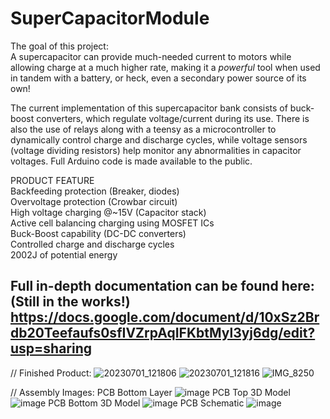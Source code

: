# SuperCapacitorModule

The goal of this project:<br>
A supercapacitor can provide much-needed current to motors while allowing charge at a much higher rate, making it a *powerful* tool when used in tandem with a battery, or heck, even a secondary power source of its own!

The current implementation of this supercapacitor bank consists of buck-boost converters, which regulate voltage/current during its use. There is also the use of relays along with a teensy as a microcontroller to dynamically control charge and discharge cycles, while voltage sensors (voltage dividing resistors) help monitor any abnormalities in capacitor voltages. Full Arduino code is made available to the public.

PRODUCT FEATURE<br>
Backfeeding protection (Breaker, diodes)<br>
Overvoltage protection (Crowbar circuit)<br>
High voltage charging @~15V (Capacitor stack)<br>
Active cell balancing charging using MOSFET ICs<br>
Buck-Boost capability (DC-DC converters)<br>
Controlled charge and discharge cycles<br>
2002J of potential energy<br>

Full in-depth documentation can be found here: (Still in the works!)
https://docs.google.com/document/d/10xSz2Brdb20Teefaufs0sfIVZrpAqIFKbtMyl3yj6dg/edit?usp=sharing
----------------------------------------------------------------------------------------------------------------------------
// Finished Product:
![20230701_121806](https://github.com/christopherho5/SuperCapacitorModule/assets/128961461/fa862643-8782-47ef-bae6-c61205d48aff)
![20230701_121816](https://github.com/christopherho5/SuperCapacitorModule/assets/128961461/4fd571d0-e7e2-4d0e-8658-125104aad7ae)
![IMG_8250](https://github.com/christopherho5/SuperCapacitorModule/assets/128961461/08c42539-9d2f-4b72-a1b8-7b9c879009cd)

// Assembly Images:
PCB Bottom Layer
![image](https://github.com/christopherho5/SuperCapacitorModule/assets/128961461/b0ee9331-4d2f-4899-9f22-27eb8e8b4206)
PCB Top 3D Model
![image](https://github.com/christopherho5/SuperCapacitorModule/assets/128961461/578b8858-64b1-492e-9f33-f50864065238)
PCB Bottom 3D Model
![image](https://github.com/christopherho5/SuperCapacitorModule/assets/128961461/73bf29f8-10e2-407b-9bc0-5f6eec09f08c)
PCB Schematic
![image](https://github.com/christopherho5/SuperCapacitorModule/assets/128961461/6fcefa11-c09e-4357-ab81-0fc192823e7c)





